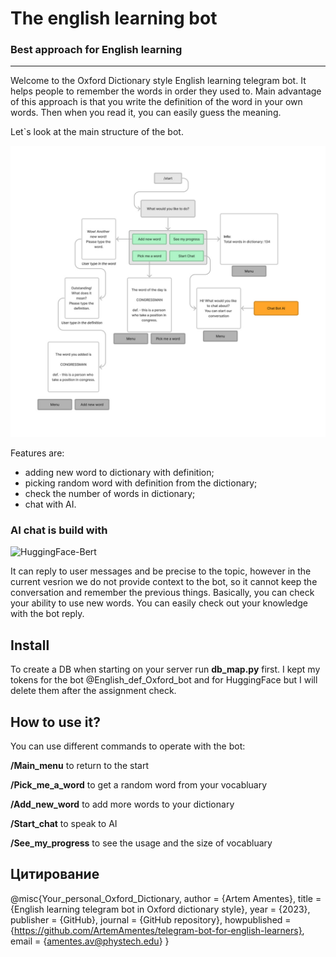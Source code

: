 # The english learning bot
### Best approach for English learning

<hr>
Welcome to the Oxford Dictionary style English learning telegram bot. It 
helps people to remember the words in order they used to.
Main advantage of this approach is that you write the definition of the word
in your own words. Then when you read it, you can easily guess the meaning.

Let`s look at the main structure of the bot. 

![The structure of the Telegram Bot](idea_pic.jpeg)

Features are: 
- adding new word to dictionary with definition; 
- picking random word with definition from the dictionary;
- check the number of words in dictionary;
- chat with AI.

### AI chat is build with 
![HuggingFace-Bert](https://huggingface.co/bert-base-uncased)

It can reply to user messages and be precise to the topic, however in the 
current vesrion we do not provide context to the bot, so it cannot
keep the conversation and remember the previous things. Basically, you can 
check your ability to use new words. You can easily check out your
knowledge with the bot reply. 

## Install

To create a DB when starting on your server run **db_map.py** first. 
I kept my tokens for the bot @English_def_Oxford_bot and for HuggingFace
but I will delete them after the assignment check.

## How to use it? 

You can use different commands to operate with the bot:

**/Main_menu** to return to the start

**/Pick_me_a_word** to get a random word from your vocabluary
                        
**/Add_new_word** to add more words to your dictionary
                        
**/Start_chat** to speak to AI
                        
**/See_my_progress** to see the usage and the size of vocabluary

## Цитирование
@misc{Your_personal_Oxford_Dictionary,
  author = {Artem Amentes},
  title = {English learning telegram bot in Oxford dictionary style},
  year = {2023},
  publisher = {GitHub},
  journal = {GitHub repository},
  howpublished = {https://github.com/ArtemAmentes/telegram-bot-for-english-learners},
  email = {amentes.av@phystech.edu}
}